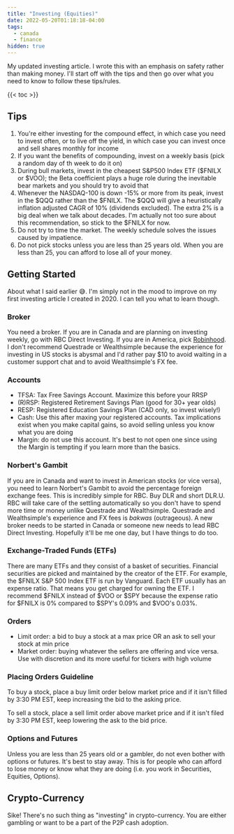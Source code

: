 ```yaml
---
title: "Investing (Equities)"
date: 2022-05-20T01:18:18-04:00
tags:
  - canada
  - finance
hidden: true
---
```


My updated investing article. I wrote this with an emphasis on safety rather than making money.
I'll start off with the tips and then go over what you need to know to follow these tips/rules.

{{< toc >}}

## Tips

1. You're either investing for the compound effect, in which case you need to invest often, or to live off the yield, in which case you can invest once and sell shares monthly for income
2. If you want the benefits of compounding, invest on a weekly basis (pick a random day of th week to do it on)
3. During bull markets, invest in the cheapest S&P500 Index ETF ($FNILX or $VOO); the Beta coefficient plays a huge role during the inevitable bear markets and you should try to avoid that
4. Whenever the NASDAQ-100 is down -15% or more from its peak, invest in the $QQQ rather than the $FNILX. The $QQQ will give a heuristically inflation adjusted CAGR of 10% (dividends excluded). The extra 2% is a big deal when we talk about decades. I'm actually not too sure about this recommendation, so stick to the $FNILX for now.
5. Do not try to time the market. The weekly schedule solves the issues caused by impatience.
6. Do not pick stocks unless you are less than 25 years old. When you are less than 25, you can afford to lose all of your money.

## Getting Started

About what I said earlier 😅. I'm simply not in the mood to improve on my first investing article I created in 2020.
I can tell you what to learn though.

### Broker

You need a broker. If you are in Canada and are planning on investing weekly, go with RBC Direct Investing.
If you are in America, pick [Robinhood](https://robinhood.com/). I don't recommend Questrade or Wealthsimple because the experience for investing in US stocks is abysmal and I'd rather pay $10 to avoid waiting in a customer support chat and to avoid Wealthsimple's FX fee.

### Accounts

- TFSA: Tax Free Savings Account. Maximize this before your RRSP
- (R)RSP: Registered Retirement Savings Plan (good for 30+ year olds)
- RESP: Registered Education Savings Plan (CAD only, so invest wisely!)
- Cash: Use this after maxing your registered accounts. Tax implications exist when you make capital gains, so avoid selling unless you know what you are doing
- Margin: do not use this account. It's best to not open one since using the Margin is tempting if you learn more than the basics.

### Norbert's Gambit

If you are in Canada and want to invest in American stocks (or vice versa), you need to learn Norbert's Gambit to avoid the percentage foreign exchange fees. This is incredibly simple for RBC. Buy DLR and short DLR.U. RBC will take care of the settling automatically so you don't have to spend more time or money unlike Questrade and Wealthsimple. Questrade and Wealthsimple's experience and FX fees is *bakwas* (outrageous). A new broker needs to be started in Canada or someone new needs to lead RBC Direct Investing. Hopefully it'll be me one day, but I have things to do too.

### Exchange-Traded Funds (ETFs)

There are many ETFs and they consist of a basket of securities. Financial securities are picked and maintained by the creator of the ETF. For example, the $FNILX S&P 500 Index ETF is run by Vanguard. Each ETF usually has an expense ratio. That means you get charged for owning the ETF. I recommend $FNILX instead of $VOO or $SPY because the expense ratio for $FNILX is  0% compared to $SPY's 0.09% and $VOO's 0.03%.

### Orders

- Limit order: a bid to buy a stock at a max price OR an ask to sell your stock at min price
- Market order: buying whatever the sellers are offering and vice versa. Use with discretion and its more useful for tickers with high volume

### Placing Orders Guideline

To buy a stock, place a buy limit order below market price and if it isn't filled by 3:30 PM EST, keep increasing the bid to the asking price.

To sell a stock, place a sell limit order above market price and if it isn't filed by 3:30 PM EST, keep lowering the ask to the bid price.

### Options and Futures

Unless you are less than 25 years old or a gambler, do not even bother with options or futures. It's best to stay away. This is for people who can afford to lose money or know what they are doing (i.e. you work in Securities, Equities, Options).

## Crypto-Currency

Sike! There's no such thing as "investing" in crypto-currency. You are either gambling or want to be a part of the P2P cash adoption.

